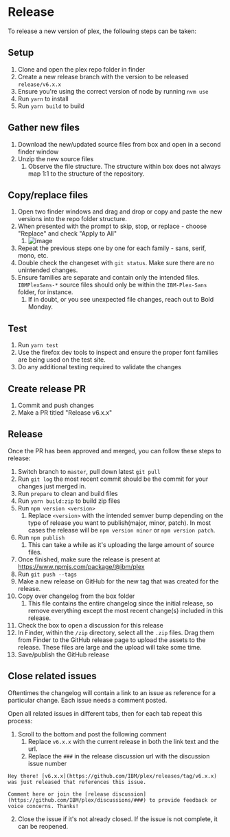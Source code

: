 # Release

To release a new version of plex, the following steps can be taken:

## Setup

1. Clone and open the plex repo folder in finder
1. Create a new release branch with the version to be released `release/v6.x.x`
1. Ensure you're using the correct version of node by running `nvm use`
1. Run `yarn` to install
2. Run `yarn build` to build

## Gather new files

1. Download the new/updated source files from box and open in a second finder window
1. Unzip the new source files
   1. Observe the file structure. The structure within box does not always map 1:1 to the structure of the repository.

## Copy/replace files

1. Open two finder windows and drag and drop or copy and paste the new versions into the repo folder structure.
1. When presented with the prompt to skip, stop, or replace - choose "Replace" and check "Apply to All"
   1. ![image](https://user-images.githubusercontent.com/3360588/168936511-5e0f8003-6670-4c63-a782-96365953765b.png)
1. Repeat the previous steps one by one for each family - sans, serif, mono, etc.
1. Double check the changeset with `git status`. Make sure there are no unintended changes.
1. Ensure families are separate and contain only the intended files. `IBMPlexSans-*` source files should only be within the `IBM-Plex-Sans` folder, for instance.
   1. If in doubt, or you see unexpected file changes, reach out to Bold Monday.

## Test

1. Run `yarn test`
1. Use the firefox dev tools to inspect and ensure the proper font families are being used on the test site.
1. Do any additional testing required to validate the changes

## Create release PR

1. Commit and push changes
1. Make a PR titled "Release v6.x.x"

## Release

Once the PR has been approved and merged, you can follow these steps to release:

1. Switch branch to `master`, pull down latest `git pull`
1. Run `git log` the most recent commit should be the commit for your changes just merged in.
1. Run `prepare` to clean and build files
1. Run `yarn build:zip` to build zip files
1. Run `npm version <version>`
   1. Replace `<version>` with the intended semver bump depending on the type of release you want to publish(major, minor, patch). In most cases the release will be `npm version minor` or `npm version patch`.
1. Run `npm publish`
   1. This can take a while as it's uploading the large amount of source files.
1. Once finished, make sure the release is present at https://www.npmjs.com/package/@ibm/plex
1. Run `git push --tags`
1. Make a new release on GitHub for the new tag that was created for the release.
1. Copy over changelog from the box folder
   1. This file contains the entire changelog since the initial release, so remove everything except the most recent change(s) included in this release.
1. Check the box to open a discussion for this release
1. In Finder, within the `/zip` directory, select all the `.zip` files. Drag them from Finder to the GitHub release page to upload the assets to the release. These files are large and the upload will take some time.
1. Save/publish the GitHub release

## Close related issues

Oftentimes the changelog will contain a link to an issue as reference for a particular change. Each issue needs a comment posted.

Open all related issues in different tabs, then for each tab repeat this process:

1. Scroll to the bottom and post the following comment
   1. Replace `v6.x.x` with the current release in both the link text and the url.
   1. Replace the `###` in the release discussion url with the discussion issue number

```
Hey there! [v6.x.x](https://github.com/IBM/plex/releases/tag/v6.x.x) was just released that references this issue.

Comment here or join the [release discussion](https://github.com/IBM/plex/discussions/###) to provide feedback or voice concerns. Thanks!
```

2. Close the issue if it's not already closed. If the issue is not complete, it can be reopened.

